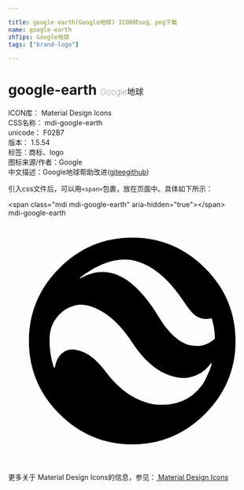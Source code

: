 ```yaml
---

title: google earth(Google地球) ICON转svg、png下载
name: google-earth
zhTips: Google地球
tags: ["brand-logo"]

---
```


# google-earth  <small style="font-size: 60%;font-weight: 100">Google地球</small>


<div class="detail-page">
<p>
<span>
ICON库：
<span class="badge-secondary badge">Material Design Icons</span> 
</span>
<br/>
<span>
CSS名称：
<span class="badge-secondary badge">mdi-google-earth</span> 
</span>
<br/>
<span>
unicode：
<span class="badge-secondary badge">F02B7</span> 
<copy-btn content='F02B7' btn-title=""></copy-btn>
<copy-btn :content='String.fromCodePoint(parseInt("F02B7", 16))' btn-title="复制U"></copy-btn>
</span>
<br/>
<span>
版本：
<span class="badge-secondary badge">1.5.54</span> 
</span><br/><span>标签：<span class="badge-light badge"><router-link to="/tags/brand-logo.html">商标、logo</router-link></span></span>
<br/>
<span>图标来源/作者：<span class="badge-light badge">Google</span></span> 
<br/>
<span class="zh-detail">中文描述：<span class="badge-primary badge">Google地球</span><span class="help-link"><span>帮助改进</span>(<a href="https://gitee.com/liuwave/icon-helper/edit/master/json/material/google-earth.json" target="_blank" rel="noopener noreferrer">gitee</a><a href="https://github.com/liuwave/icon-helper/edit/master/json/material/google-earth.json" target="_blank" rel="noopener noreferrer">github</a></span>)</span><br/>
</p>
</div>
<div class="alert alert-dark">
  <i class="mdi mdi-google-earth mdi-48px"></i>
  <i class="mdi mdi-google-earth mdi-36px"></i>
  <i class="mdi mdi-google-earth mdi-24px"></i>
  <i class="mdi mdi-google-earth mdi-18px"></i>
</div>
<div>
  <p>引入css文件后，可以用<code>&lt;span&gt;</code>包裹，放在页面中。具体如下所示：    
  </p>
  <div class="alert alert-primary" style="font-size: 14px">
    &lt;span class="mdi mdi-google-earth" aria-hidden="true"&gt;&lt;/span&gt;
    <copy-btn content='<span class="mdi mdi-google-earth" aria-hidden="true"></span>'></copy-btn>
  </div>
  <div class="alert alert-secondary">
    <i class="mdi mdi-google-earth"
    style="font-size: 24px"
    aria-hidden="true"></i> mdi-google-earth
    <copy-btn content="mdi-google-earth" btn-title="复制图标名称"></copy-btn>
  </div>
</div>
<div id="svg" class="svg-wrap">
<svg xmlns="http://www.w3.org/2000/svg" viewBox="0 0 24 24"><path d="M12,12.14C11.09,10.77 10.14,9.78 9.14,9.19C8.14,8.59 7.27,8.38 6.5,8.55C5.77,8.73 5.14,9.14 4.64,9.8C4.2,10.39 4,11.06 4,11.81V12C4,12.78 4.11,13.58 4.36,14.39C4.45,14.64 4.5,14.64 4.55,14.39C4.67,13.77 4.96,13.31 5.41,13.03C5.87,12.75 6.47,12.76 7.22,13.05C7.97,13.35 8.7,14 9.42,14.95C10.7,16.67 12.2,17.72 13.92,18.09C16.14,18.41 17.81,17.7 18.94,16C19.25,15.39 19.5,14.86 19.64,14.39C19.73,14.08 19.69,14.05 19.5,14.3C19.03,14.92 18.4,15.33 17.6,15.5C16.8,15.7 15.89,15.5 14.86,15C13.83,14.43 12.88,13.5 12,12.14M16.97,8.16C15.41,5.81 13.72,4.5 11.91,4.17C10.47,3.95 8.91,4.45 7.22,5.67C7,5.83 6.9,5.91 6.91,5.93C6.93,5.95 7.06,5.89 7.31,5.77C9.81,4.55 12.22,5.83 14.53,9.61C15.03,10.45 15.55,11.11 16.1,11.58C16.65,12.05 17.16,12.33 17.65,12.42C18.13,12.5 18.57,12.5 18.96,12.38C19.35,12.25 19.7,12.05 20,11.77C20,11.17 19.91,10.5 19.69,9.8C19.19,9.92 18.74,9.88 18.35,9.68C17.96,9.5 17.5,8.97 16.97,8.16M12,2C14.75,2 17.1,3 19.05,4.95C21,6.9 22,9.25 22,12C22,14.75 21,17.1 19.05,19.05C17.1,21 14.75,22 12,22C9.25,22 6.9,21 4.95,19.05C3,17.1 2,14.75 2,12C2,9.25 3,6.9 4.95,4.95C6.9,3 9.25,2 12,2Z" /></svg>
</div>
<detail full-name='mdi-google-earth'></detail>
    
<div><p>更多关于 Material Design Icons的信息，参见：<a target="_blank" href="https://iconhelper.cn/material.html"> Material Design Icons</a>
</p></div>
